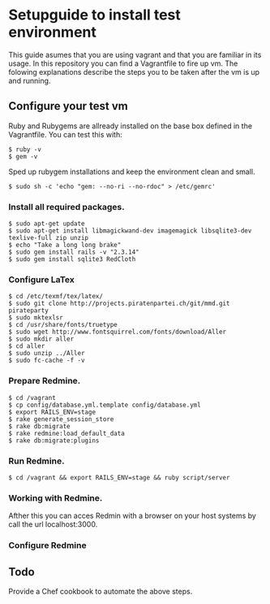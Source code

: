# Setupguide to install test environment

This guide asumes that you are using vagrant and that you are familiar in its usage.
In this repository you can find a Vagrantfile to fire up vm. The folowing explanations
describe the steps you to be taken after the vm is up and running.

## Configure your test vm

Ruby and Rubygems are allready installed on the base box defined in the Vagrantfile.
You can test this with:

	$ ruby -v
	$ gem -v

Sped up rubygem installations and keep the environment clean and small.

	$ sudo sh -c 'echo "gem: --no-ri --no-rdoc" > /etc/gemrc'

### Install all required packages.

	$ sudo apt-get update
	$ sudo apt-get install libmagickwand-dev imagemagick libsqlite3-dev texlive-full zip unzip
	$ echo "Take a long long brake"
	$ sudo gem install rails -v "2.3.14"
	$ sudo gem install sqlite3 RedCloth
	
### Configure LaTex

	$ cd /etc/texmf/tex/latex/
	$ sudo git clone http://projects.piratenpartei.ch/git/mmd.git pirateparty
	$ sudo mktexlsr
	$ cd /usr/share/fonts/truetype
	$ sudo wget http://www.fontsquirrel.com/fonts/download/Aller
	$ sudo mkdir aller
	$ cd aller
	$ sudo unzip ../Aller
	$ sudo fc-cache -f -v

### Prepare Redmine.

 	$ cd /vagrant
	$ cp config/database.yml.template config/database.yml
	$ export RAILS_ENV=stage
	$ rake generate_session_store
	$ rake db:migrate
	$ rake redmine:load_default_data
	$ rake db:migrate:plugins

### Run Redmine.

	$ cd /vagrant && export RAILS_ENV=stage && ruby script/server

### Working with Redmine.

Afther this you can acces Redmin with a browser on your host systems by call the url
localhost:3000.

### Configure Redmine



## Todo

Provide a Chef cookbook to automate the above steps.
